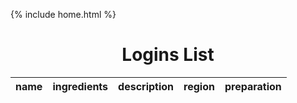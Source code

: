 {% include home.html %}

<h1 style = "text-align: center">Logins List</h1>

<table id = "personlist">
    <thead>
      <tr>
        <th>name</th>
        <th>ingredients</th>
        <th>description</th>
        <th>region</th>
        <th>preparation</th>
      </tr>
    </thead>
    <tbody></tbody>
</table>

<script>
//   function checkJwtCookie() {
//     if (document.cookie.indexOf("jwt=") === -1) {
//       // JWT cookie is missing, redirect user to login page
//       window.location.href = "/indochina/";
//     }
//   }

// // Call checkJwtCookie() when page loads
//   checkJwtCookie();
  const userz = document.getElementById("personlist");

  const url = "https://everittcheng.tk/api/recipes/all";
  // const url = "https://everittcheng.tk/api/person/";

  const options = {
      method: 'GET', 
      mode: 'cors', 
      cache: 'no-cache', 
      credentials: 'include', 
      headers: {
      'Content-Type': 'application/json'
      },
  };


  function showList() {
    fetch(url, options)
      .then(response => {
        if (response.status !== 200) {
            const errorMsg = 'Database response error: ' + response.status;
            console.log(errorMsg);
            const tr = document.createElement("tr");
            const td = document.createElement("td");
            td.innerHTML = errorMsg;
            tr.appendChild(td);
            userz.appendChild(tr);
            return;
        }
        response.json().then(data => {
            for (const row of data) {

              const tr = document.createElement("tr");

              const name = document.createElement("td");
              const ingredients = document.createElement("td");
              const description = document.createElement("td");
              const region = document.createElement("td");
              const preparation = document.createElement("td");


              name.innerHTML = row.name;
              ingredients.innerHTML = row.ingredients;
              description.innerHTML = row.description;
              region.innerHTML = row.region;
              preparation.innerHTML = row.preparation;



              tr.appendChild(name);
              tr.appendChild(ingredients);
              tr.appendChild(description);
              tr.appendChild(region);
              tr.appendChild(preparation);



              userz.appendChild(tr);
            }
        })
    })
  }

  showList();
</script>









